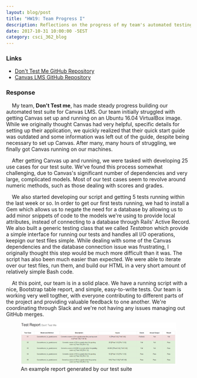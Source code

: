 ```yaml
---
layout: blog/post
title: "HW19: Team Progress I"
description: Reflections on the progress of my team's automated testing framework project for Canvas LMS.
date: 2017-10-31 10:00:00 -5EST
category: csci_362_blog
---
```


### Links
<ul>
  <li>
    <a href="https://github.com/CSCI-362-02-2017/Don-t-Test-Me" target="_blank" class="font-weight-bold">Don't Test Me GitHub Repository</a>
  </li>
  <li>
    <a href="https://github.com/instructure/canvas-lms" target="_blank" class="font-weight-bold">Canvas LMS GitHub Repository</a>
  </li>
</ul>

### Response
&nbsp;&nbsp;&nbsp;&nbsp;My team, **Don't Test me**, has made steady progress building our automated test suite for Canvas LMS. Our team initially struggled with getting Canvas set up and running on an Ubuntu 16.04 VirtualBox image. While we originally thought Canvas had very helpful, specific details for setting up their application, we quickly realized that their quick start guide was outdated and some information was left out of the guide, despite being necessary to set up Canvas. After many, many hours of struggling, we finally got Canvas running on our machines.

&nbsp;&nbsp;&nbsp;&nbsp;After getting Canvas up and running, we were tasked with developing 25 use cases for our test suite. We've found this process somewhat challenging, due to Canvas's significant number of dependencies and very large, complicated models. Most of our test cases seem to revolve around numeric methods, such as those dealing with scores and grades.

&nbsp;&nbsp;&nbsp;&nbsp;We also started developing our script and getting 5 tests running within the last week or so. In order to get our first tests running, we had to install a Gem which allows us to negate the need for a database by allowing us to add minor snippets of code to the models we're using to provide local attributes, instead of connecting to a database through Rails' Active Record. We also built a generic testing class that we called _Testatron_ which provide a simple interface for running our tests and handles all I/O operations, keepign our test files simple. While dealing with some of the Canvas dependencies and the database connection issue was frustrating, I originally thought this step would be much more difficult than it was. The script has also been much easier than expected. We were able to iterate over our test files, run them, and build our HTML in a very short amount of relatively simple Bash code.

&nbsp;&nbsp;&nbsp;&nbsp;At this point, our team is in a solid place. We have a running script with a nice, Bootstrap table report, and simple, easy-to-write tests. Our team is working very well togther, with everyone contributing to different parts of the project and providing valuable feedback to one another. We're coordinating through Slack and we're not having any issues managing out GitHub merges.

<figure class="figure">
  <img src="/assets/images/blog/csci_362_blog/hw19_report.png" class="figure-img img-fluid w-100" alt="HW19 - Example Test Report">
  <figcaption class="text-center">An example report generated by our test suite</figcaption>
</figure>
